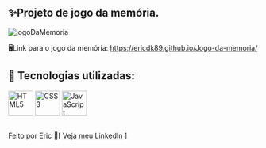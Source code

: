 ## ✨Projeto de jogo da memória. 

![jogoDaMemoria](https://user-images.githubusercontent.com/68076508/159964481-44102c6f-b6c0-4048-a080-771958a292c5.gif)

🖥Link para o jogo da memória: https://ericdk89.github.io/Jogo-da-memoria/

##

## 🚀 Tecnologias utilizadas: 

<div style="display: inline_block">
<img width="50" title="HTML5" src="https://cdn.jsdelivr.net/gh/devicons/devicon/icons/html5/html5-original.svg" />
<img width="50" title="CSS3" src="https://cdn.jsdelivr.net/gh/devicons/devicon/icons/css3/css3-original.svg" />
<img width="50" title="JavaScript" src="https://cdn.jsdelivr.net/gh/devicons/devicon/icons/javascript/javascript-original.svg"/>  
</div>

##

Feito por Eric <a href="https://www.linkedin.com/in/eric-macedo-9b47601b1/"> 🌌[ Veja meu LinkedIn ]</a>
